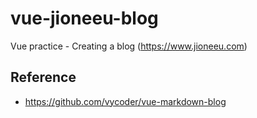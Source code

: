 # vue-jioneeu-blog
Vue practice - Creating a blog (https://www.jioneeu.com)

## Reference
- https://github.com/vycoder/vue-markdown-blog
